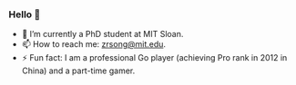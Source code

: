 ### Hello 👋

- 🔭 I’m currently a PhD student at MIT Sloan.
- 📫 How to reach me: zrsong@mit.edu.
- ⚡ Fun fact: I am a professional Go player (achieving Pro rank in 2012 in China) and a part-time gamer.

<!--
**zirui-song/zirui-song** is a ✨ _special_ ✨ repository because its `README.md` (this file) appears on your GitHub profile.

Here are some ideas to get you started:


-->
